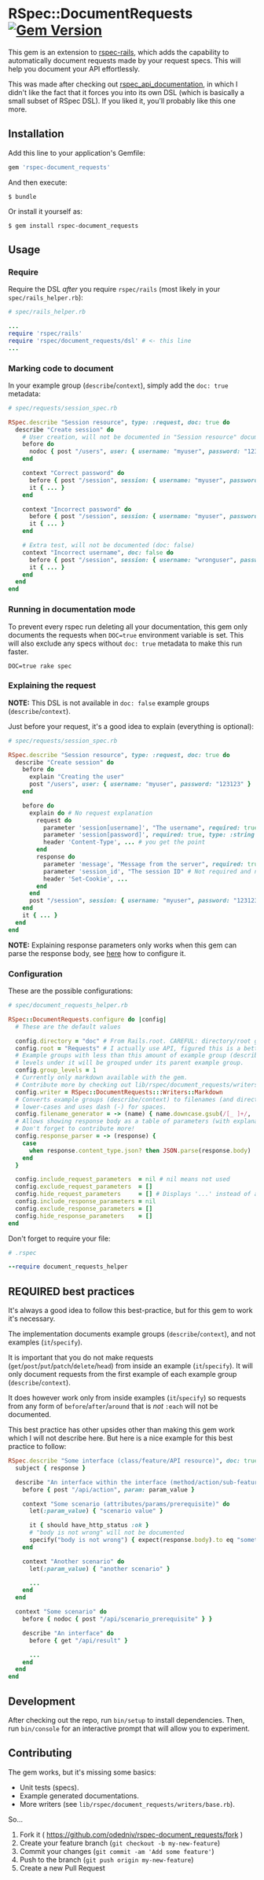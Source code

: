 # RSpec::DocumentRequests [![Gem Version](https://badge.fury.io/rb/rspec-document_requests.svg)](http://badge.fury.io/rb/rspec-document_requests)

This gem is an extension to [rspec-rails](https://github.com/rspec/rspec-rails),
which adds the capability to automatically document requests made by your
request specs. This will help you document your API effortlessly.

This was made after checking out
[rspec_api_documentation](https://github.com/zipmark/rspec_api_documentation),
in which I didn't like the fact that it forces you into its own DSL (which is
basically a small subset of RSpec DSL). If you liked it, you'll probably like
this one more.

## Installation

Add this line to your application's Gemfile:

```ruby
gem 'rspec-document_requests'
```

And then execute:

    $ bundle

Or install it yourself as:

    $ gem install rspec-document_requests

## Usage

### Require

Require the DSL _after_ you require `rspec/rails` (most likely in your
`spec/rails_helper.rb`):

```ruby
# spec/rails_helper.rb

...
require 'rspec/rails'
require 'rspec/document_requests/dsl' # <- this line
...
```

### Marking code to document

In your example group (`describe`/`context`), simply add the `doc: true` metadata:

```ruby
# spec/requests/session_spec.rb

RSpec.describe "Session resource", type: :request, doc: true do
  describe "Create session" do
    # User creation, will not be documented in "Session resource" documentation (nodoc)
    before do
      nodoc { post "/users", user: { username: "myuser", password: "123123" } }
    end

    context "Correct password" do
      before { post "/session", session: { username: "myuser", password: "123123" } }
      it { ... }
    end

    context "Incorrect password" do
      before { post "/session", session: { username: "myuser", password: "456456" } }
      it { ... }
    end

    # Extra test, will not be documented (doc: false)
    context "Incorrect username", doc: false do
      before { post "/session", session: { username: "wronguser", password: "123123" } }
      it { ... }
    end
  end
end
```

### Running in documentation mode

To prevent every rspec run deleting all your documentation, this gem only
documents the requests when `DOC=true` environment variable is set. This will
also exclude any specs without `doc: true` metadata to make this run faster.

    DOC=true rake spec

### Explaining the request

**NOTE:** This DSL is not available in `doc: false` example groups (`describe`/`context`).

Just before your request, it's a good idea to explain (everything is optional):

```ruby
# spec/requests/session_spec.rb

RSpec.describe "Session resource", type: :request, doc: true do
  describe "Create session" do
    before do
      explain "Creating the user"
      post "/users", user: { username: "myuser", password: "123123" }
    end

    before do
      explain do # No request explanation
        request do
          parameter 'session[username]', "The username", required: true, type: :string
          parameter 'session[password]', required: true, type: :string # No explanation
          header 'Content-Type', ... # you get the point
        end
        response do
          parameter 'message', "Message from the server", required: true # No type
          parameter 'session_id', "The session ID" # Not required and no type
          header 'Set-Cookie', ...
        end
      end
      post "/session", session: { username: "myuser", password: "123123" }
    end
    it { ... }
  end
end
```

**NOTE:** Explaining response parameters only works when this gem can
parse the response body, see [here](#configuration) how to configure it.

### Configuration

These are the possible configurations:

```ruby
# spec/document_requests_helper.rb

RSpec::DocumentRequests.configure do |config|
  # These are the default values

  config.directory = "doc" # From Rails.root. CAREFUL: directory/root gets deleted!
  config.root = "Requests" # I actually use API, figured this is a better default
  # Example groups with less than this amount of example group (describe/context)
  # levels under it will be grouped under its parent example group.
  config.group_levels = 1
  # Currently only markdown available with the gem.
  # Contribute more by checking out lib/rspec/document_requests/writers/base.rb.
  config.writer = RSpec::DocumentRequests:::Writers::Markdown
  # Converts example groups (describe/context) to filenames (and directories), the default simple
  # lower-cases and uses dash (-) for spaces.
  config.filename_generator = -> (name) { name.downcase.gsub(/[_ ]+/, '-') }
  # Allows showing response body as a table of parameters (with explanations).
  # Don't forget to contribute more!
  config.response_parser = -> (response) {
    case
      when response.content_type.json? then JSON.parse(response.body)
    end
  }

  config.include_request_parameters  = nil # nil means not used
  config.exclude_request_parameters  = []
  config.hide_request_parameters     = [] # Displays '...' instead of actual value
  config.include_response_parameters = nil
  config.exclude_response_parameters = []
  config.hide_response_parameters    = []
end
```

Don't forget to require your file:

```ruby
# .rspec

--require document_requests_helper

```

## REQUIRED best practices

It's always a good idea to follow this best-practice, but for this gem to work
it's necessary.

The implementation documents example groups (`describe`/`context`), and not
examples (`it`/`specify`).

It is important that you do not make requests
(`get`/`post`/`put`/`patch`/`delete`/`head`) from inside an example
(`it`/`specify`). It will only document requests from the first example of each
example group (`describe`/`context`).

It does however work only from inside examples (`it`/`specify`)
so requests from any form of `before`/`after`/`around` that is _not_ `:each`
will not be documented.

This best practice has other upsides other than making this gem work which I
will not describe here. But here is a nice example for this best practice to follow:

```ruby
RSpec.describe "Some interface (class/feature/API resource)", doc: true do
  subject { response }

  describe "An interface within the interface (method/action/sub-feature)" do
    before { post "/api/action", param: param_value }

    context "Some scenario (attributes/params/prerequisite)" do
      let(:param_value) { "scenario value" }

      it { should have_http_status :ok }
      # "body is not wrong" will not be documented
      specify("body is not wrong") { expect(response.body).to eq "something" }
    end

    context "Another scenario" do
      let(:param_value) { "another scenario" }

      ...
    end
  end

  context "Some scenario" do
    before { nodoc { post "/api/scenario_prerequisite" } }

    describe "An interface" do
      before { get "/api/result" }

      ...
    end
  end
end
```

## Development

After checking out the repo, run `bin/setup` to install dependencies.
Then, run `bin/console` for an interactive prompt that will allow you to experiment.

## Contributing

The gem works, but it's missing some basics:

* Unit tests (specs).
* Example generated documentations.
* More writers (see `lib/rspec/document_requests/writers/base.rb`).

So...

1. Fork it ( https://github.com/odedniv/rspec-document_requests/fork )
2. Create your feature branch (`git checkout -b my-new-feature`)
3. Commit your changes (`git commit -am 'Add some feature'`)
4. Push to the branch (`git push origin my-new-feature`)
5. Create a new Pull Request
